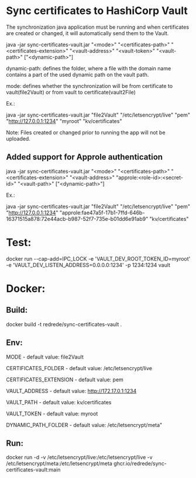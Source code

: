 # Sync certificates to HashiCorp Vault

The synchronization java application must be running and when certificates are created or changed, it will automatically send them to the Vault.

java -jar sync-certificates-vault.jar "&lt;mode&gt;" "&lt;certificates-path&gt;" "&lt;certificates-extension&gt;" "&lt;vault-address&gt;" "&lt;vault-token&gt;" "&lt;vault-path&gt;" ["&lt;dynamic-path&gt;"]

dynamic-path: defines the folder, where a file with the domain name contains a part of the used dynamic path on the vault path.

mode: defines whether the synchronization will be from certificate to vault(file2Vault) or from vault to certificate(vault2File)   

Ex.:

java -jar sync-certificates-vault.jar "file2Vault" "/etc/letsencrypt/live" "pem" "http://127.0.0.1:1234" "myroot" "kv/certificates"

Note: Files created or changed prior to running the app will not be uploaded.

## Added support for Approle authentication

java -jar sync-certificates-vault.jar "&lt;mode&gt;" "&lt;certificates-path&gt;" "&lt;certificates-extension&gt;" "&lt;vault-address&gt;" "approle:&lt;role-id&gt;:&lt;secret-id&gt;" "&lt;vault-path&gt;" ["&lt;dynamic-path&gt;"]

Ex.:

java -jar sync-certificates-vault.jar "file2Vault" "/etc/letsencrypt/live" "pem" "http://127.0.0.1:1234" "approle:fae47a5f-17b1-7ffd-646b-16371515a878:72e44acb-b987-52f7-735e-b01dd6e91ab9" "kv/certificates"


# Test:

docker run --cap-add=IPC_LOCK -e 'VAULT_DEV_ROOT_TOKEN_ID=myroot' -e 'VAULT_DEV_LISTEN_ADDRESS=0.0.0.0:1234' -p 1234:1234 vault

# Docker:

## Build:

docker build -t redrede/sync-certificates-vault .

## Env:

MODE - default value: file2Vault

CERTIFICATES_FOLDER - default value: /etc/letsencrypt/live

CERTIFICATES_EXTENSION - default value: pem

VAULT_ADDRESS - default value: http://172.17.0.1:1234

VAULT_PATH - default value: kv/certificates

VAULT_TOKEN - default value: myroot

DYNAMIC_PATH_FOLDER - default value: /etc/letsencrypt/meta"

## Run:

docker run -d -v /etc/letsencrypt/live:/etc/letsencrypt/live -v /etc/letsencrypt/meta:/etc/letsencrypt/meta ghcr.io/redrede/sync-certificates-vault:main


